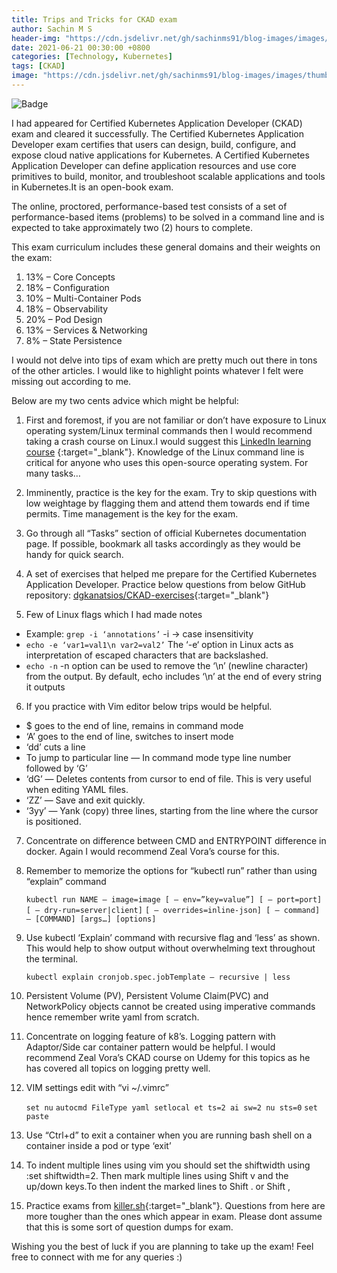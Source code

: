 ```yaml
---
title: Trips and Tricks for CKAD exam
author: Sachin M S
header-img: "https://cdn.jsdelivr.net/gh/sachinms91/blog-images/images/thumbnails/ckad.png"
date: 2021-06-21 00:30:00 +0800
categories: [Technology, Kubernetes]
tags: [CKAD]
image: "https://cdn.jsdelivr.net/gh/sachinms91/blog-images/images/thumbnails/ckad.png"
---
```



![Badge](	)

 I had appeared for Certified Kubernetes Application Developer (CKAD) exam and cleared it successfully. The Certified Kubernetes Application Developer exam certifies that users can design, build, configure, and expose cloud native applications for Kubernetes.
A Certified Kubernetes Application Developer can define application resources and use core primitives to build, monitor, and troubleshoot scalable applications and tools in Kubernetes.It is an open-book exam. 

The online, proctored, performance-based test consists of a set of performance-based items (problems) to be solved in a command line and is expected to take approximately two (2) hours to complete.

This exam curriculum includes these general domains and their weights on the exam:

1. 13% – Core Concepts
2. 18% – Configuration
3. 10% – Multi-Container Pods
4. 18% – Observability
5. 20% – Pod Design
6. 13% – Services & Networking
7. 8% – State Persistence

I would not delve into tips of exam which are pretty much out there in tons of the other articles. I would like to highlight points whatever I felt were missing out according to me.

Below are my two cents advice which might be helpful:
1. First and foremost, if you are not familiar or don’t have exposure to Linux operating system/Linux terminal commands then I would recommend taking a crash course on Linux.I would suggest this  [LinkedIn learning course](https://www.linkedin.com/learning/learning-linux-command-line-2/learning-linux-command-line?u=68385001) {:target="_blank"}. Knowledge of the Linux command line is critical for anyone who uses this open-source operating system. For many tasks…

2. Imminently, practice is the key for the exam. Try to skip questions with low weightage by flagging them and attend them towards end if time permits. Time management is the key for the exam.
3. Go through all “Tasks” section of official Kubernetes documentation page. If possible, bookmark all tasks accordingly as they would be handy for quick search.
4. A set of exercises that helped me prepare for the Certified Kubernetes Application Developer. Practice below questions from below GitHub repository:
 [dgkanatsios/CKAD-exercises](https://github.com/dgkanatsios/CKAD-exercises){:target="_blank"}
5. Few of Linux flags which I had made notes
 -  Example: 
``` grep -i ‘annotations’ ```
-i -> case insensitivity
 -  ```echo -e ‘var1=val1\n var2=val2’```
The ‘-e‘ option in Linux acts as interpretation of escaped characters that are backslashed.
 - ```echo -n```
-n option can be used to remove the ‘\n’ (newline character) from the output. By default, echo includes ‘\n’ at the end of every string it outputs
6. If you practice with Vim editor below trips would be helpful.
- $ goes to the end of line, remains in command mode
- ‘A’ goes to the end of line, switches to insert mode
- ‘dd’ cuts a line
- To jump to particular line — In command mode type line number followed by ‘G’
- ‘dG’ — Deletes contents from cursor to end of file. This is very useful when editing YAML files.
- ‘ZZ’ — Save and exit quickly.
- ‘3yy’ — Yank (copy) three lines, starting from the line where the cursor is positioned.
7. Concentrate on difference between CMD and ENTRYPOINT difference in docker. Again I would recommend Zeal Vora’s course for this.
8. Remember to memorize the options for “kubectl run” rather than using “explain” command

	```kubectl run NAME — image=image [ — env=”key=value”] [ — port=port] [ — dry-run=server|client]```
	```[ — overrides=inline-json] [ — command] — [COMMAND] [args…] [options]```

9. Use kubectl ‘Explain’ command with recursive flag and ‘less’ as shown. This would help to show output without overwhelming text throughout the terminal.

	```kubectl explain cronjob.spec.jobTemplate — recursive | less```
10. Persistent Volume (PV), Persistent Volume Claim(PVC) and NetworkPolicy objects cannot be created using imperative commands hence remember write yaml from scratch.
11. Concentrate on logging feature of k8’s. Logging pattern with Adaptor/Side car container pattern would be helpful. I would recommend Zeal Vora’s CKAD course on Udemy for this topics as he has covered all topics on logging pretty well.
12. VIM settings edit with “vi ~/.vimrc”

	```set nu```
	```autocmd FileType yaml setlocal et ts=2 ai sw=2 nu sts=0```
	```set paste```

13. Use “Ctrl+d” to exit a container when you are running bash shell on a container inside a pod or type ‘exit’
14. To indent multiple lines using vim you should set the shiftwidth using :set shiftwidth=2. Then mark multiple lines using Shift v and the up/down keys.To then indent the marked lines to Shift . or Shift ,
15. Practice exams from [killer.sh](https://killer.sh/){:target="_blank"}. Questions from here are more tougher than the ones which appear in exam. Please dont assume that this is some sort of question dumps for exam.

Wishing you the best of luck if you are planning to take up the exam! Feel free to connect with me for any queries :)


